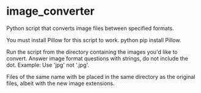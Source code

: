 # image_converter
Python script that converts image files between specified formats.

You must install Pillow for this script to work. python pip install Pillow.

Run the script from the directory containing the images you'd like to convert. Answer image format questions with strings, do not include the dot.
Example: Use 'jpg' not '.jpg'.

Files of the same name with be placed in the same directory as the original files, albeit with the new image extensions.
